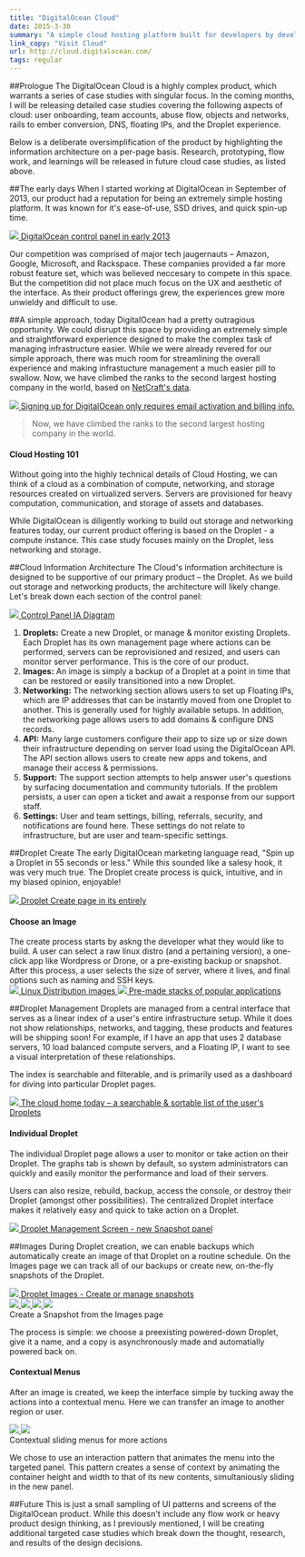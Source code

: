 ```yaml
---
title: "DigitalOcean Cloud"
date: 2015-3-30
summary: "A simple cloud hosting platform built for developers by developers."
link_copy: "Visit Cloud"
url: http://cloud.digitalocean.com/
tags: regular
---
```


##Prologue
The DigitalOcean Cloud is a highly complex product, which warrants a series of case studies with singular focus. In the coming months, I will be releasing detailed case studies covering the following aspects of cloud: user onboarding, team accounts, abuse flow, objects and networks, rails to ember conversion, DNS, floating IPs, and the Droplet experience.

Below is a deliberate oversimplification of the product by highlighting the information architecture on a per-page basis. Research, prototyping, flow work, and learnings will be released in future cloud case studies, as listed above. 

##The early days
When I started working at DigitalOcean in September of 2013, our product had a reputation for being an extremely simple hosting platform. It was known for it's ease-of-use, SSD drives, and quick spin-up time. 

<a class="enlarge border" href="/assets/images/projects/digitalocean/old_cp.jpg">
  <img src="/assets/images/blank.jpg" data-src="/assets/images/projects/digitalocean/old_cp.jpg">
  DigitalOcean control panel in early 2013
</a>

Our competition was comprised of major tech jaugernauts – Amazon, Google, Microsoft, and Rackspace. These companies provided a far more robust feature set, which was believed neccesary to compete in this space. But the competition did not place much focus on the UX and aesthetic of the interface. As their product offerings grew, the experiences grew more unwieldy and difficult to use.

##A simple approach, today
DigitalOcean had a pretty outragious opportunity. We could disrupt this space by providing an extremely simple and straightforward experience designed to make the complex task of managing infrastructure easier. While we were already revered for our simple approach, there was much room for streamlining the overall experience and making infrastucture management a much easier pill to swallow. Now, we have climbed the ranks to the second largest hosting company in the world, based on <a href="http://news.netcraft.com/archives/2015/05/01/digitalocean-becomes-the-second-largest-hosting-company-in-the-world.html" target="_blank">NetCraft's data</a>.


<a class="enlarge border" href="/assets/images/projects/digitalocean/onboarding.jpg">
  <img src="/assets/images/blank.jpg" data-src="/assets/images/projects/digitalocean/onboarding.jpg">
  Signing up for DigitalOcean only requires email activation and billing info.
</a>

<blockquote>
Now, we have climbed the ranks to the second largest hosting company in the world.
</blockquote>

<div class="Note">
  <h4>Cloud Hosting 101</h4>
  <p>Without going into the highly technical details of Cloud Hosting, we can think of a cloud as a combination of compute, networking, and storage resources created on virtualized servers. Servers are provisioned for heavy computation, communication, and storage of assets and databases.</p>

  <p>While DigitalOcean is diligently working to build out storage and networking features today, our current product offering is based on the Droplet - a compute instance. This case study focuses mainly on the Droplet, less networking and storage.</p>
</div>

##Cloud Information Architecture
The Cloud's information architecture is designed to be supportive of our primary product – the Droplet. As we build out storage and networking products, the architecture will likely change. Let's break down each section of the control panel:

<a class="enlarge border" href="/assets/images/projects/digitalocean/ia.jpg">
  <img src="/assets/images/blank.jpg" data-src="/assets/images/projects/digitalocean/ia.jpg">
  Control Panel IA Diagram
</a>

1. **Droplets:** Create a new Droplet, or manage & monitor existing Droplets. Each Droplet has its own management page where actions can be performed, servers can be reprovisioned and resized, and users can monitor server performance. This is the core of our product.
2. **Images:** An image is simply a backup of a Droplet at a point in time that can be restored or easily transitioned into a new Droplet. 
3. **Networking:** The networking section allows users to set up Floating IPs, which are IP addresses that can be instantly moved from one Droplet to another. This is generally used for highly available setups. In addition, the networking page allows users to add domains & configure DNS records.
4. **API:** Many large customers configure their app to size up or size down their infrastructure depending on server load using the DigitalOcean API. The API section allows users to create new apps and tokens, and manage their access & permissions.
5. **Support:** The support section attempts to help answer user's questions by surfacing documentation and community tutorials. If the problem persists, a user can open a ticket and await a response from our support staff.
6. **Settings:** User and team settings, billing, referrals, security, and notifications are found here. These settings do not relate to infrastructure, but are user and team-specific settings.

##Droplet Create
The early DigitalOcean marketing language read, "Spin up a Droplet in 55 seconds or less." While this sounded like a salesy hook, it was very much true. The Droplet create process is quick, intuitive, and in my biased opinion, enjoyable! 

<a class="enlarge border" href="/assets/images/projects/digitalocean/droplet_create.jpg">
  <img src="/assets/images/blank.jpg" data-src="/assets/images/projects/digitalocean/droplet_create.jpg">
  Droplet Create page in its entirely
</a>

<h4 class="ribbon">Choose an Image</h4>
The create process starts by askng the developer what they would like to build. A user can select a raw linux distro (and a pertaining version), a one-click app like Wordpress or Drone, or a pre-existing backup or snapshot. After this process, a user selects the size of server, where it lives, and final options such as naming and SSH keys.

<div class="halfWrap">
  <a class="enlarge border half" href="/assets/images/projects/digitalocean/choose_image.jpg">
    <img src="/assets/images/blank.jpg" data-src="/assets/images/projects/digitalocean/choose_image.jpg" >
    Linux Distribution images
  </a><a class="enlarge border half" href="/assets/images/projects/digitalocean/choose_imageB.jpg">
    <img src="/assets/images/blank.jpg" data-src="/assets/images/projects/digitalocean/choose_imageB.jpg">
    Pre-made stacks of popular applications
  </a>
</div>


<!-- <a class="enlarge border" href="/assets/images/projects/digitalocean/createB.gif">
  <img src="/assets/images/blank.jpg" data-src="/assets/images/projects/digitalocean/createB.gif">
  Droplet Create Process
</a> -->

##Droplet Management
Droplets are managed from a central interface that serves as a linear index of a user's entire infrastructure setup. While it does not show relationships, networks, and tagging, these products and features will be shipping soon! For example, if I have an app that uses 2 database servers, 10 load balanced compute servers, and a Floating IP, I want to see a visual interpretation of these relationships.

The index is searchable and filterable, and is primarily used as a dashboard for diving into particular Droplet pages.

<a class="enlarge border" href="/assets/images/projects/digitalocean/droplet_index.jpg">
  <img src="/assets/images/blank.jpg" data-src="/assets/images/projects/digitalocean/droplet_index.jpg">
  The cloud home today – a searchable & sortable list of the user's Droplets
</a>

<h4 class="ribbon">Individual Droplet</h4>
The individual Droplet page allows a user to monitor or take action on their Droplet. The graphs tab is shown by default, so system administrators can quickly and easily monitor the performance and load of their servers. 

Users can also resize, rebuild, backup, access the console, or destroy their Droplet (amongst other possibilities). The centralized Droplet interface makes it relatively easy and quick to take action on a Droplet.

<a class="enlarge border" href="/assets/images/projects/digitalocean/manage_droplet_snapshot.jpg">
  <img src="/assets/images/blank.jpg" data-src="/assets/images/projects/digitalocean/manage_droplet_snapshot.jpg">
  Droplet Management Screen - new Snapshot panel
</a>

##Images
During Droplet creation, we can enable backups which automatically create an image of that Droplet on a routine schedule. On the Images page we can track all of our backups or create new, on-the-fly snapshots of the Droplet.


<a class="enlarge border" href="/assets/images/projects/digitalocean/images.jpg">
  <img src="/assets/images/blank.jpg" data-src="/assets/images/projects/digitalocean/images.jpg">
  Droplet Images - Create or manage snapshots
</a>

<div class="quadWrap">
  <a class="enlarge quad border" href="/assets/images/projects/digitalocean/images1.jpg">
    <img src="/assets/images/blank.jpg" data-src="/assets/images/projects/digitalocean/images1.jpg">
  </a><a class="enlarge quad border" href="/assets/images/projects/digitalocean/images2.jpg">
  <img src="/assets/images/blank.jpg" data-src="/assets/images/projects/digitalocean/images2.jpg">
  </a><a class="enlarge quad border" href="/assets/images/projects/digitalocean/images3.jpg">
  <img src="/assets/images/blank.jpg" data-src="/assets/images/projects/digitalocean/images3.jpg">
  </a><a class="enlarge quad border" href="/assets/images/projects/digitalocean/images4.jpg">
  <img src="/assets/images/blank.jpg" data-src="/assets/images/projects/digitalocean/images4.jpg">
  </a>
</div> 
<span class="Caption--faux noHover">Create a Snapshot from the Images page</span>

The process is simple: we choose a preexisting powered-down Droplet, give it a name, and a copy is asynchronously made and automatially powered back on.

<h4 class="ribbon">Contextual Menus</h4>

After an image is created, we keep the interface simple by tucking away the actions into a contextual menu. Here we can transfer an image to another region or user. 

<div class="halfWrap">
  <a class="enlarge half border" href="/assets/images/projects/digitalocean/contextual1.jpg">
    <img src="/assets/images/blank.jpg" data-src="/assets/images/projects/digitalocean/contextual1.jpg">
  </a><a class="enlarge half border" href="/assets/images/projects/digitalocean/contextual.gif">
  <img src="/assets/images/blank.jpg" data-src="/assets/images/projects/digitalocean/contextual.gif"></a>
</div>
<span class="Caption--faux">Contextual sliding menus for more actions</span>

We chose to use an interaction pattern that animates the menu into the targeted panel. This pattern creates a sense of context by animating the container height and width to that of its new contents, simultaniously sliding in the new panel.

##Future
This is just a small sampling of UI patterns and screens of the DigitalOcean product. While this doesn't include any flow work or heavy product design thinking, as I previously mentioned, I will be creating additional targeted case studies which break down the thought, research, and results of the design decisions.